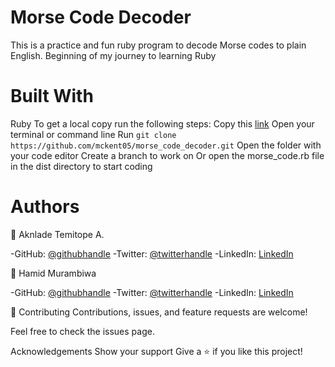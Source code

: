 # Morse Code Decoder
This is a practice and fun ruby program to decode Morse codes to plain English. Beginning of my journey to learning Ruby


# Built With
  Ruby
To get a local copy run the following steps:
Copy this [link](https://github.com/mckent05/morse_code_decoder.git)
Open your terminal or command line
Run `git clone https://github.com/mckent05/morse_code_decoder.git`
Open the folder with your code editor
Create a branch to work on
Or open the morse_code.rb file in the dist directory to start coding

# Authors

👤 Aknlade Temitope A.

-GitHub: [@githubhandle](https://github.com/mckent05/)
-Twitter: [@twitterhandle](https://twitter.com/mckent05/)
-LinkedIn: [LinkedIn](https://linkedin.com/in/akinladetemitope/)


👤 Hamid Murambiwa

-GitHub: [@githubhandle](https://github.com/hamid-murambiwa/)
-Twitter: [@twitterhandle](https://twitter.com/Hamid87789454/)
-LinkedIn: [LinkedIn](https://linkedin.com/in/hamid-murambiwa/)


🤝 Contributing
Contributions, issues, and feature requests are welcome!

Feel free to check the issues page.

Acknowledgements
Show your support
Give a ⭐️ if you like this project!
